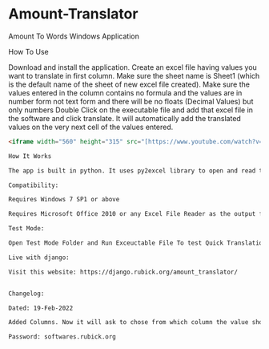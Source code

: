 # Amount-Translator

Amount To Words Windows Application

How To Use


Download and install the application. Create an excel file having values you want to translate in first column. Make sure the sheet name is Sheet1 (which is the default name of the sheet of new excel file created). Make sure the values entered in the column contains no formula and the values are in number form not text form and there will be no floats (Decimal Values) but only numbers
Double Click on the executable file and add that excel file in the software and click translate. It will automatically add the translated values on the very next cell of the values entered.

```html
<iframe width="560" height="315" src="[https://www.youtube.com/watch?v=JZNxMX-ydsY)" frameborder="0" allowfullscreen></iframe>

How It Works

The app is built in python. It uses py2excel library to open and read the excel file whereas values converted into English the code is written by me so its in beta phase if you find any error please share

Compatibility:

Requires Windows 7 SP1 or above

Requires Microsoft Office 2010 or any Excel File Reader as the output file will be in .xlsx format

Test Mode:

Open Test Mode Folder and Run Exceuctable File To test Quick Translations. It will open a windows Command Prompt where you can easily enter values and see the translations

Live with django:

Visit this website: https://django.rubick.org/amount_translator/


Changelog:

Dated: 19-Feb-2022

Added Columns. Now it will ask to chose from which column the value should be read and on which column the translated value should be pasted

Password: softwares.rubick.org
